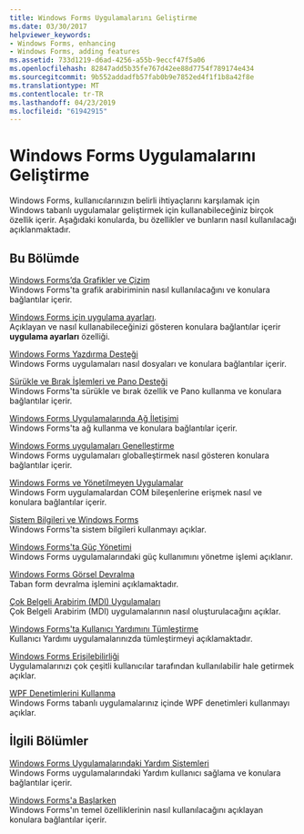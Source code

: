 ```yaml
---
title: Windows Forms Uygulamalarını Geliştirme
ms.date: 03/30/2017
helpviewer_keywords:
- Windows Forms, enhancing
- Windows Forms, adding features
ms.assetid: 733d1219-d6ad-4256-a55b-9eccf47f5a06
ms.openlocfilehash: 82847add5b35fe767d42ee88d7754f789174e434
ms.sourcegitcommit: 9b552addadfb57fab0b9e7852ed4f1f1b8a42f8e
ms.translationtype: MT
ms.contentlocale: tr-TR
ms.lasthandoff: 04/23/2019
ms.locfileid: "61942915"
---
```

# <a name="enhancing-windows-forms-applications"></a>Windows Forms Uygulamalarını Geliştirme
Windows Forms, kullanıcılarınızın belirli ihtiyaçlarını karşılamak için Windows tabanlı uygulamalar geliştirmek için kullanabileceğiniz birçok özellik içerir. Aşağıdaki konularda, bu özellikler ve bunların nasıl kullanılacağı açıklanmaktadır.  
  
## <a name="in-this-section"></a>Bu Bölümde  
 [Windows Forms’da Grafikler ve Çizim](graphics-and-drawing-in-windows-forms.md)  
 Windows Forms'ta grafik arabiriminin nasıl kullanılacağını ve konulara bağlantılar içerir.  
  
 [Windows Forms için uygulama ayarları](application-settings-for-windows-forms.md).  
 Açıklayan ve nasıl kullanabileceğinizi gösteren konulara bağlantılar içerir **uygulama ayarları** özelliği.  
  
 [Windows Forms Yazdırma Desteği](windows-forms-print-support.md)  
 Windows Forms uygulamaları nasıl dosyaları ve konulara bağlantılar içerir.  
  
 [Sürükle ve Bırak İşlemleri ve Pano Desteği](drag-and-drop-operations-and-clipboard-support.md)  
 Windows Forms'ta sürükle ve bırak özellik ve Pano kullanma ve konulara bağlantılar içerir.  
  
 [Windows Forms Uygulamalarında Ağ İletişimi](networking-in-windows-forms-applications.md)  
 Windows Forms'ta ağ kullanma ve konulara bağlantılar içerir.  
  
 [Windows Forms uygulamaları Genelleştirme](globalizing-windows-forms.md)  
 Windows Forms uygulamaları globalleştirmek nasıl gösteren konulara bağlantılar içerir.  
  
 [Windows Forms ve Yönetilmeyen Uygulamalar](windows-forms-and-unmanaged-applications.md)  
 Windows Form uygulamalardan COM bileşenlerine erişmek nasıl ve konulara bağlantılar içerir.  
  
 [Sistem Bilgileri ve Windows Forms](system-information-and-windows-forms.md)  
 Windows Forms'ta sistem bilgileri kullanmayı açıklar.  
  
 [Windows Forms'ta Güç Yönetimi](power-management-in-windows-forms.md)  
 Windows Forms uygulamalarındaki güç kullanımını yönetme işlemi açıklanır.  
  
 [Windows Forms Görsel Devralma](windows-forms-visual-inheritance.md)  
 Taban form devralma işlemini açıklamaktadır.  
  
 [Çok Belgeli Arabirim (MDI) Uygulamaları](multiple-document-interface-mdi-applications.md)  
 Çok Belgeli Arabirim (MDI) uygulamalarının nasıl oluşturulacağını açıklar.  
  
 [Windows Forms'ta Kullanıcı Yardımını Tümleştirme](integrating-user-help-in-windows-forms.md)  
 Kullanıcı Yardımı uygulamalarınızda tümleştirmeyi açıklamaktadır.  
  
 [Windows Forms Erişilebilirliği](windows-forms-accessibility.md)  
 Uygulamalarınızı çok çeşitli kullanıcılar tarafından kullanılabilir hale getirmek açıklar.  
  
 [WPF Denetimlerini Kullanma](using-wpf-controls.md)  
 Windows Forms tabanlı uygulamalarınız içinde WPF denetimleri kullanmayı açıklar.  
  
## <a name="related-sections"></a>İlgili Bölümler  
 [Windows Forms Uygulamalarındaki Yardım Sistemleri](help-systems-in-windows-forms-applications.md)  
 Windows Forms uygulamalarındaki Yardım kullanıcı sağlama ve konulara bağlantılar içerir.  
  
 [Windows Forms'a Başlarken](../getting-started-with-windows-forms.md)  
 Windows Forms'ın temel özelliklerinin nasıl kullanılacağını açıklayan konulara bağlantılar içerir.
